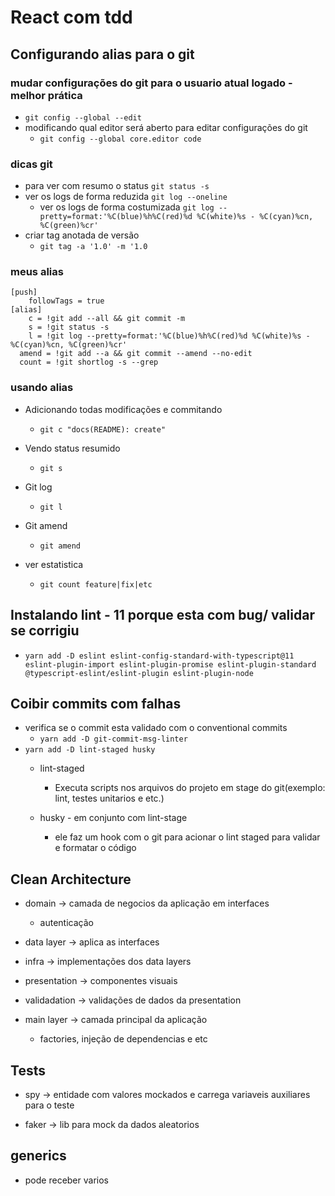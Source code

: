 # React com tdd

## Configurando alias para o git

### mudar configurações do git para o usuario atual logado - melhor prática

* `git config --global --edit`
* modificando qual editor será aberto para editar configurações do git
  + `git config --global core.editor code`

### dicas git

* para ver com resumo o status `git status -s`
* ver os logs de forma reduzida `git log --oneline`
  + ver os logs de forma costumizada `git log --pretty=format:'%C(blue)%h%C(red)%d %C(white)%s - %C(cyan)%cn, %C(green)%cr'`
* criar tag anotada de versão
  + `git tag -a '1.0' -m '1.0`

### meus alias

``` 
[push]
	followTags = true
[alias]
	c = !git add --all && git commit -m
	s = !git status -s
	l = !git log --pretty=format:'%C(blue)%h%C(red)%d %C(white)%s - %C(cyan)%cn, %C(green)%cr'
  amend = !git add --a && git commit --amend --no-edit
  count = !git shortlog -s --grep
```

### usando alias

* Adicionando todas modificações e commitando

  + `git c "docs(README): create"`
* Vendo status resumido
  + `git s`
* Git log

  + `git l`
* Git amend

  + `git amend`
* ver estatistica

  + `git count feature|fix|etc`

## Instalando lint - 11 porque esta com bug/ validar se corrigiu

* `yarn add -D eslint eslint-config-standard-with-typescript@11 eslint-plugin-import eslint-plugin-promise eslint-plugin-standard @typescript-eslint/eslint-plugin eslint-plugin-node`

## Coibir commits com falhas

* verifica se o commit esta validado com o conventional commits 
  + `yarn add -D git-commit-msg-linter`
* `yarn add -D lint-staged husky`
  + lint-staged

    - Executa scripts nos arquivos do projeto em stage do git(exemplo: lint, testes unitarios e etc.)
  + husky - em conjunto com lint-stage

    - ele faz um hook com o git para acionar o lint staged para validar e formatar o código

## Clean Architecture

* domain -> camada de negocios da aplicação em interfaces
  + autenticação

* data layer -> aplica as interfaces

* infra -> implementações dos data layers

* presentation -> componentes visuais

* validadation -> validações de dados da presentation 

* main layer -> camada principal da aplicação
  + factories, injeção de dependencias e etc

## Tests

* spy -> entidade com valores mockados e carrega variaveis auxiliares para o teste

* faker -> lib para mock da dados aleatorios

## generics

* pode receber varios
